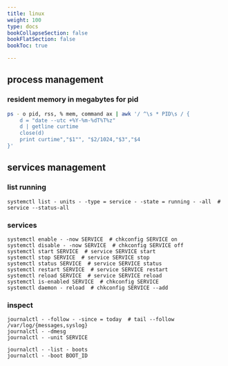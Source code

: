 ```yaml
---
title: linux
weight: 100
type: docs
bookCollapseSection: false
bookFlatSection: false
bookToc: true

---
```


## process management

### resident memory in megabytes for pid

```bash
ps - o pid, rss, % mem, command ax | awk '/ ^\s * PID\s / {
    d = "date --utc +%Y-%m-%dT%T%z"
    d | getline curtime
    close(d)
    print curtime","$1"", "$2/1024,"$3","$4
}'
```

## services management

### list running

```
systemctl list - units - -type = service - -state = running - -all  # service --status-all
```

### services

```
systemctl enable - -now SERVICE  # chkconfig SERVICE on
systemctl disable - -now SERVICE  # chkconfig SERVICE off
systemctl start SERVICE  # service SERVICE start
systemctl stop SERVICE  # service SERVICE stop
systemctl status SERVICE  # service SERVICE status
systemctl restart SERVICE  # service SERVICE restart
systemctl reload SERVICE  # service SERVICE reload
systemctl is-enabled SERVICE  # chkconfig SERVICE
systemctl daemon - reload  # chkconfig SERVICE --add
```

### inspect

```
journalctl - -follow - -since = today  # tail --follow /var/log/{messages,syslog}
journalctl - -dmesg
journalctl - -unit SERVICE

journalctl - -list - boots
journalctl - -boot BOOT_ID
```
